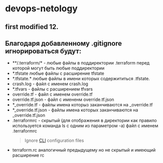 # devops-netology
## first modified 12.

## Благодаря добавленному .gitignore игнорироваться будут:
* \*\*\/.terraform\/\* - любые файлы в поддиректории .terraform перед которой могут быть любые поддиректории
* \*.tfstate любые файлы с расширение tfstate
* \*.tfstate.\* любые файлы в имени которых содержититься .tfstate.
* crash.log - файл с именем crash.log
* *.tfvars - файлы с расширением tfvars
* override.tf - файл с именем override.tf
* override.tf.json - файл с имененм override.tf.json
* \*\_override.tf - файлы имена которыз заканчиваются на \_override.tf
* \*\_override.tf.json - файлы имена которых заканчиваются на \_override.tf.json
* .terraformrc - скрытый (для отображения в директории как правило используется команда ls с одним из параметром -a) файл с именем .terraformrc 
  >Ignore [CLI](https://en.wikipedia.org/wiki/Command-line_interface) configuration files
* terraform.rc аналогичный предыдущему но не скрытый и имеющий расширение rc
 
